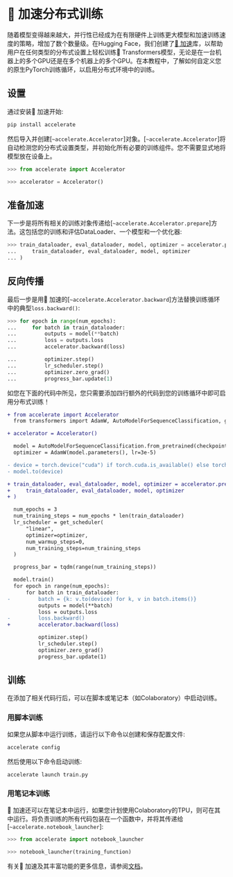 <!--版权2022年HuggingFace团队保留所有权利。

根据Apache许可证第2.0版（“许可证”）许可；除非符合许可证，否则您不得使用此文件。您可以在以下网址获取许可证的副本：

http://www.apache.org/licenses/LICENSE-2.0

除非适用法律要求或书面同意，否则按“按原样”分发的软件，无论是明示还是暗示的，都没有任何担保或条件。请参阅许可证以了解特定语言下的权限和限制。

⚠️ 请注意，本文件虽然使用Markdown编写，但包含了特定的语法，适用于我们的doc-builder（类似于MDX），可能无法在您的Markdown查看器中正常渲染。

-->

# 🤗 加速分布式训练

随着模型变得越来越大，并行性已经成为在有限硬件上训练更大模型和加速训练速度的策略，增加了数个数量级。在Hugging Face，我们创建了[🤗 加速](https://huggingface.co/docs/accelerate)库，以帮助用户在任何类型的分布式设置上轻松训练🤗 Transformers模型，无论是在一台机器上的多个GPU还是在多个机器上的多个GPU。在本教程中，了解如何自定义您的原生PyTorch训练循环，以启用分布式环境中的训练。

## 设置

通过安装🤗 加速开始:

```bash
pip install accelerate
```

然后导入并创建[`~accelerate.Accelerator`]对象。[`~accelerate.Accelerator`]将自动检测您的分布式设置类型，并初始化所有必要的训练组件。您不需要显式地将模型放在设备上。

```py
>>> from accelerate import Accelerator

>>> accelerator = Accelerator()
```

## 准备加速

下一步是将所有相关的训练对象传递给[`~accelerate.Accelerator.prepare`]方法。这包括您的训练和评估DataLoader、一个模型和一个优化器:

```py
>>> train_dataloader, eval_dataloader, model, optimizer = accelerator.prepare(
...     train_dataloader, eval_dataloader, model, optimizer
... )
```

## 反向传播

最后一步是用🤗 加速的[`~accelerate.Accelerator.backward`]方法替换训练循环中的典型`loss.backward()`:

```py
>>> for epoch in range(num_epochs):
...     for batch in train_dataloader:
...         outputs = model(**batch)
...         loss = outputs.loss
...         accelerator.backward(loss)

...         optimizer.step()
...         lr_scheduler.step()
...         optimizer.zero_grad()
...         progress_bar.update(1)
```

如您在下面的代码中所见，您只需要添加四行额外的代码到您的训练循环中即可启用分布式训练！

```diff
+ from accelerate import Accelerator
  from transformers import AdamW, AutoModelForSequenceClassification, get_scheduler

+ accelerator = Accelerator()

  model = AutoModelForSequenceClassification.from_pretrained(checkpoint, num_labels=2)
  optimizer = AdamW(model.parameters(), lr=3e-5)

- device = torch.device("cuda") if torch.cuda.is_available() else torch.device("cpu")
- model.to(device)

+ train_dataloader, eval_dataloader, model, optimizer = accelerator.prepare(
+     train_dataloader, eval_dataloader, model, optimizer
+ )

  num_epochs = 3
  num_training_steps = num_epochs * len(train_dataloader)
  lr_scheduler = get_scheduler(
      "linear",
      optimizer=optimizer,
      num_warmup_steps=0,
      num_training_steps=num_training_steps
  )

  progress_bar = tqdm(range(num_training_steps))

  model.train()
  for epoch in range(num_epochs):
      for batch in train_dataloader:
-         batch = {k: v.to(device) for k, v in batch.items()}
          outputs = model(**batch)
          loss = outputs.loss
-         loss.backward()
+         accelerator.backward(loss)

          optimizer.step()
          lr_scheduler.step()
          optimizer.zero_grad()
          progress_bar.update(1)
```

## 训练

在添加了相关代码行后，可以在脚本或笔记本（如Colaboratory）中启动训练。

### 用脚本训练

如果您从脚本中运行训练，请运行以下命令以创建和保存配置文件:

```bash
accelerate config
```

然后使用以下命令启动训练:

```bash
accelerate launch train.py
```

### 用笔记本训练

🤗 加速还可以在笔记本中运行，如果您计划使用Colaboratory的TPU，则可在其中运行。将负责训练的所有代码包装在一个函数中，并将其传递给[`~accelerate.notebook_launcher`]:

```py
>>> from accelerate import notebook_launcher

>>> notebook_launcher(training_function)
```

有关🤗 加速及其丰富功能的更多信息，请参阅[文档](https://huggingface.co/docs/accelerate)。
